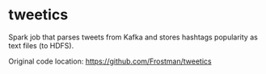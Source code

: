 # tweetics
Spark job that parses tweets from Kafka and stores hashtags popularity as text files (to HDFS).

Original code location: https://github.com/Frostman/tweetics
